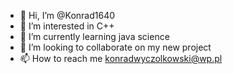 - 👋 Hi, I’m @Konrad1640
- 👀 I’m interested in C++ 
- 🌱 I’m currently learning java science 
- 💞️ I’m looking to collaborate on my new project 
- 📫 How to reach me konradwyczolkowski@wp.pl 

<!---
Konrad1640/Konrad1640 is a ✨ special ✨ repository because its `README.md` (this file) appears on your GitHub profile.
You can click the Preview link to take a look at your changes.
--->
